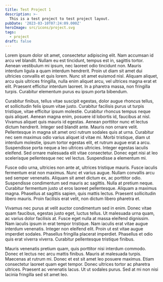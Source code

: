 ```yaml
---
title: Test Project 1
description: >-
  This is a test project to test project layout.
pubDate: '2023-03-10T07:24:09.000Z'
heroImage: src/icons/project.svg
tags:
  - project
draft: false
---
```


<p>
Lorem ipsum dolor sit amet, consectetur adipiscing elit. Nam accumsan id arcu vel blandit. Nullam eu est tincidunt, tempus est in, sagittis tortor. Aenean vestibulum mi ipsum, nec laoreet odio tincidunt non. Mauris interdum ligula a quam interdum hendrerit. Proin ut diam sit amet dui ultricies convallis et quis lorem. Nunc sit amet euismod nisl. Aliquam aliquet, arcu quis ultrices fringilla, nulla enim aliquet arcu, vel ultrices magna erat et elit. Praesent efficitur interdum laoreet. In a pharetra massa, non fringilla turpis. Curabitur elementum purus eu ipsum porta bibendum.

Curabitur finibus, tellus vitae suscipit egestas, dolor augue rhoncus tellus, et sollicitudin felis ipsum vitae justo. Curabitur facilisis purus ut turpis tristique, vitae efficitur ipsum molestie. Curabitur rhoncus tempus neque quis aliquet. Aenean magna enim, posuere id lobortis id, faucibus at nisl. Vivamus aliquet quis mauris id egestas. Aenean porttitor nunc et lectus dictum hendrerit. Integer sed blandit ante. Mauris non ornare velit. Pellentesque in magna sit amet orci rutrum sodales quis at urna. Curabitur nec sem maximus odio varius aliquet id vitae mi. Morbi tristique, diam ut interdum molestie, ipsum tortor egestas elit, et rutrum augue erat a arcu. Suspendisse porta neque a leo ultrices ultricies. Integer egestas iaculis eleifend. Sed ornare malesuada elit vitae consectetur. Donec eget nisi at leo scelerisque pellentesque nec vel lectus. Suspendisse a elementum mi.

Fusce odio urna, ultricies non ante at, ultrices tristique mauris. Fusce iaculis fermentum erat non maximus. Nunc et varius augue. Nullam convallis arcu sed semper venenatis. Aliquam sit amet dictum ex, ac porttitor odio. Suspendisse condimentum sed mauris ac sagittis. Nulla at pretium neque. Curabitur fermentum justo ut eros laoreet pellentesque. Aliquam a maximus magna. Phasellus at sagittis sapien, quis mattis lectus. Praesent sollicitudin libero mauris. Proin facilisis erat velit, non dictum libero pharetra et.

Vivamus nec purus at velit auctor condimentum sed in enim. Donec vitae quam faucibus, egestas justo eget, luctus tellus. Ut malesuada urna quam, ac varius dolor facilisis at. Fusce eget nulla at massa eleifend dignissim. Nam iaculis ipsum in erat tempor tristique. Nam iaculis erat vitae augue interdum venenatis. Integer non eleifend elit. Proin ut est vitae augue imperdiet sodales. Phasellus fringilla placerat imperdiet. Phasellus et odio quis erat viverra viverra. Curabitur pellentesque tristique finibus.

Mauris venenatis pretium quam, quis porttitor nisi interdum commodo. Donec et lectus nec arcu mattis finibus. Mauris at malesuada turpis. Maecenas at rutrum mi. Donec et est sit amet leo posuere maximus. Etiam consectetur laoreet quam eget tempor. Donec ultrices tortor ac pharetra ultrices. Praesent ac venenatis lacus. Ut ut sodales purus. Sed at mi non nisi lacinia fringilla sed sit amet leo.
</p>